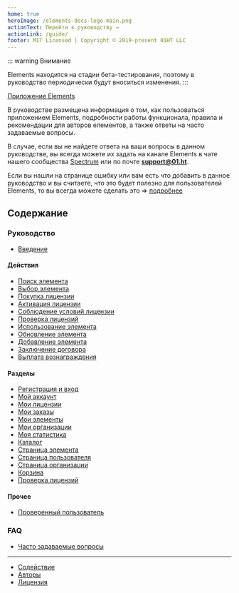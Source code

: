 ```yaml
---
home: true
heroImage: /elements-docs-logo-main.png
actionText: Перейти к руководству →
actionLink: /guide/
footer: MIT Licensed | Copyright © 2019-present 01HT LLC
---
```


::: warning Внимание

Elements находится на стадии бета-тестирования, поэтому в руководство периодически будут вноситься изменения.
:::

[Приложение Elements](http://elements.01.ht)

В руководстве размещена информация о том, как пользоваться приложением Elements, подробности работы функционала, правила и рекомендации для авторов елементов, а также ответы на часто задаваемые вопросы.

В случае, если вы не найдете ответа на ваши вопросы в данном руководстве, вы всегда можете их задать на канале Elements в чате нашего сообщества [Spectrum](https://spectrum.chat/01ht/elements/) или по почте **support@01.ht**.

Если вы нашли на странице ошибку или вам есть что добавить в данное руководство и вы считаете, что это будет полезно для пользователей Elements, то вы всегда можете сделать это => [подробнее](https://github.com/01HT/docs-elements-01-ht/blob/master/CONTRIBUTING.md)

## Содержание

### Руководство

* [Введение](/guide/)

#### Действия

* [Поиск элемента](/guide/element-search/)
* [Выбор элемента](/guide/element-choice/)
* [Покупка лицензии](/guide/license-purchase/)
* [Активация лицензии](/guide/license-activation/)
* [Соблюдение условий лицензии](/guide/license-compliance/)
* [Проверка лицензий](/guide/license-check/)
* [Использование элемента](/guide/element-using/)
* [Обновление элемента](/guide/element-update/)
* [Добавление элемента](/guide/element-add/)
* [Заключение договора](/guide/conclusion-contract/)
* [Выплата вознаграждения](/guide/payout/)

#### Разделы

* [Регистрация и вход](/guide/sign-in/)
* [Мой аккаунт](/guide/account/)
* [Мои лицензии](/guide/my-licenses/)
* [Мои заказы](/guide/my-orders/)
* [Мои элементы](/guide/my-elements/)
* [Мои организации](/guide/my-organizations/)
* [Моя статистика](/guide/my-statistics/)
* [Каталог](/guide/catalog/)
* [Страница элемента](/guide/element/)
* [Страница пользователя](/guide/user/)
* [Страница организации](/guide/organization/)
* [Корзина](/guide/cart/)
* [Проверка лицензий](/guide/license-checker-page/)

#### Прочее

* [Проверенный пользователь](/guide/verified-user/)

### FAQ

* [Часто задаваемые вопросы](/faq/)

***

* [Содействие](https://github.com/01HT/docs-elements-01-ht/blob/master/CONTRIBUTING.md)
* [Авторы](https://github.com/01HT/docs-elements-01-ht/blob/master/CONTRIBUTORS.md)
* [Лицензия](https://github.com/01HT/docs-elements-01-ht/blob/master/LICENSE)